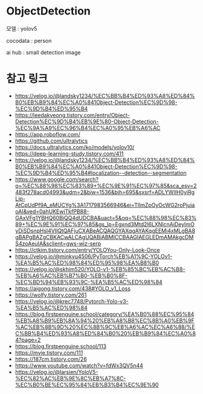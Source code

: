 # ObjectDetection

모델 : yolov5

cocodata : person

ai hub : small detection image

# 참고 링크 
- https://velog.io/@landsky1234/%EC%BB%B4%ED%93%A8%ED%84%B0%EB%B9%84%EC%A0%841Object-Detection%EC%9D%98-%EC%9D%B4%ED%95%B4
- https://leedakyeong.tistory.com/entry/Object-Detection%EC%9D%B4%EB%9E%80-Object-Detection-%EC%9A%A9%EC%96%B4%EC%A0%95%EB%A6%AC
- https://app.roboflow.com/
- https://github.com/ultralytics
- https://docs.ultralytics.com/ko/models/yolov10/
- https://deep-learning-study.tistory.com/411
- https://velog.io/@landsky1234/%EC%BB%B4%ED%93%A8%ED%84%B0%EB%B9%84%EC%A0%841Object-Detection%EC%9D%98-%EC%9D%B4%ED%95%B4#localization--detection--segmentation
- https://www.google.com/search?q=%EC%88%98%EC%83%89+%EC%9E%91%EC%97%85&sca_esv=2483f278acd04993&udm=2&biw=1536&bih=695&sxsrf=ADLYWIIH0yjRgLip-AtCpUdPf9A_eMUCYg%3A1717983566946&ei=TllmZpOyOcWG2roPjuiaoAI&ved=0ahUKEwiTkfPB88-GAxVFg1YBHQ60BiQQ4dUDCBA&uact=5&oq=%EC%88%98%EC%83%89+%EC%9E%91%EC%97%85&gs_lp=Egxnd3Mtd2l6LXNlcnAiDeyImOyDiSDsnpHsl4VIlQtQAFjuCXABeACQAQGYAXqgAYAKqgEEMi4xMLgBA8gBAPgBAZgCBKACwALCAgUQABiABMICCBAAGIAEGLEDmAMAkgcDMS4zoAeuIA&sclient=gws-wiz-serp
- https://ctkim.tistory.com/entry/YOLOYou-Only-Look-Once
- https://velog.io/@minkyu4506/PyTorch%EB%A1%9C-YOLOv1-%EA%B5%AC%ED%98%84%ED%95%98%EA%B8%B0
- https://velog.io/@skhim520/YOLO-v1-%EB%85%BC%EB%AC%B8-%EB%A6%AC%EB%B7%B0-%EB%B0%8F-%EC%BD%94%EB%93%9C-%EA%B5%AC%ED%98%84
- https://aigong.tistory.com/438#YOLO_v1_Loss
- https://wolfy.tistory.com/261
- https://velog.io/@krec7748/Pytorch-Yolo-v3-%EA%B5%AC%ED%98%84
- https://blog.firstpenguine.school/category/%EA%B0%88%EC%95%84%EB%A8%B9%EB%8A%94%20%EB%A8%B8%EC%8B%A0%EB%9F%AC%EB%8B%9D%20%EC%8B%9C%EB%A6%AC%EC%A6%88/%EC%BB%B4%ED%93%A8%ED%84%B0%20%EB%B9%84%EC%A0%84?page=2
- https://blog.firstpenguine.school/113
- https://mvje.tistory.com/111
- https://187cm.tistory.com/26
- https://www.youtube.com/watch?v=fdWx3QV5n44
- https://velog.io/@larsien/YoloV5-%EC%82%AC%EB%9E%8C%EB%A7%8C-%EC%B0%BE%EC%95%84%EB%B3%B4%EC%9E%90
